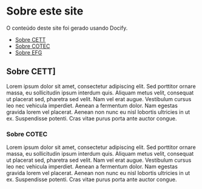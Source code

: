 # Sobre este site

O conteúdo deste site foi gerado usando Docify.

- [Sobre CETT](#sobre)
- [Sobre COTEC](#sobre)
- [Sobre EFG](#sobre)

## Sobre CETT]
Lorem ipsum dolor sit amet, consectetur adipiscing elit. Sed porttitor ornare massa, eu sollicitudin ipsum interdum quis. Aliquam metus velit, consequat ut placerat sed, pharetra sed velit. Nam vel erat augue. Vestibulum cursus leo nec vehicula imperdiet. Aenean a fermentum dolor. Nam egestas gravida lorem vel placerat. Aenean non nunc eu nisl lobortis ultricies in ut ex. Suspendisse potenti. Cras vitae purus porta ante auctor congue. 

### Sobre COTEC
Lorem ipsum dolor sit amet, consectetur adipiscing elit. Sed porttitor ornare massa, eu sollicitudin ipsum interdum quis. Aliquam metus velit, consequat ut placerat sed, pharetra sed velit. Nam vel erat augue. Vestibulum cursus leo nec vehicula imperdiet. Aenean a fermentum dolor. Nam egestas gravida lorem vel placerat. Aenean non nunc eu nisl lobortis ultricies in ut ex. Suspendisse potenti. Cras vitae purus porta ante auctor congue. 
